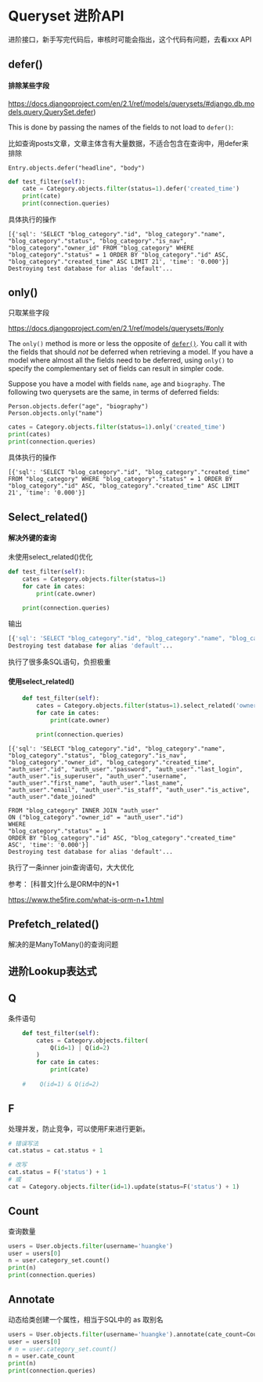 # Queryset 进阶API



进阶接口，新手写完代码后，审核时可能会指出，这个代码有问题，去看xxx API



## defer() 

#### 排除某些字段

https://docs.djangoproject.com/en/2.1/ref/models/querysets/#django.db.models.query.QuerySet.defer)

This is done by passing the names of the fields to not load to `defer()`:

比如查询posts文章，文章主体含有大量数据，不适合包含在查询中，用defer来排除

```
Entry.objects.defer("headline", "body")
```

```python
def test_filter(self):
    cate = Category.objects.filter(status=1).defer('created_time')
    print(cate)
    print(connection.queries)
```

具体执行的操作

```shell
[{'sql': 'SELECT "blog_category"."id", "blog_category"."name", "blog_category"."status", "blog_category"."is_nav", "blog_category"."owner_id" FROM "blog_category" WHERE "blog_category"."status" = 1 ORDER BY "blog_category"."id" ASC, "blog_category"."created_time" ASC LIMIT 21', 'time': '0.000'}]
Destroying test database for alias 'default'...
```



## only()

只取某些字段 

https://docs.djangoproject.com/en/2.1/ref/models/querysets/#only

The `only()` method is more or less the opposite of [`defer()`](https://docs.djangoproject.com/en/2.1/ref/models/querysets/#django.db.models.query.QuerySet.defer). You call it with the fields that should *not* be deferred when retrieving a model. If you have a model where almost all the fields need to be deferred, using `only()` to specify the complementary set of fields can result in simpler code.

Suppose you have a model with fields `name`, `age` and `biography`. The following two querysets are the same, in terms of deferred fields:

```
Person.objects.defer("age", "biography")
Person.objects.only("name")
```

```python
cates = Category.objects.filter(status=1).only('created_time')
print(cates)
print(connection.queries)
```

具体执行的操作

```shell
[{'sql': 'SELECT "blog_category"."id", "blog_category"."created_time" FROM "blog_category" WHERE "blog_category"."status" = 1 ORDER BY "blog_category"."id" ASC, "blog_category"."created_time" ASC LIMIT 21', 'time': '0.000'}]
```



## Select_related()

#### 解决外键的查询

未使用select_related()优化

```python
def test_filter(self):
    cates = Category.objects.filter(status=1)
    for cate in cates:
        print(cate.owner)

    print(connection.queries)
```

输出

```python
[{'sql': 'SELECT "blog_category"."id", "blog_category"."name", "blog_category"."status", "blog_category"."is_nav", "blog_category"."owner_id", "blog_category"."created_time" FROM "blog_category" WHERE "blog_category"."status" = 1 ORDER BY "blog_category"."id" ASC, "blog_category"."created_time" ASC', 'time': '0.000'}, {'sql': 'SELECT "auth_user"."id", "auth_user"."password", "auth_user"."last_login", "auth_user"."is_superuser", "auth_user"."username", "auth_user"."first_name", "auth_user"."last_name", "auth_user"."email", "auth_user"."is_staff", "auth_user"."is_active", "auth_user"."date_joined" FROM "auth_user" WHERE "auth_user"."id" = 1', 'time': '0.000'}, {'sql': 'SELECT "auth_user"."id", "auth_user"."password", "auth_user"."last_login", "auth_user"."is_superuser", "auth_user"."username", "auth_user"."first_name", "auth_user"."last_name", "auth_user"."email", "auth_user"."is_staff", "auth_user"."is_active", "auth_user"."date_joined" FROM "auth_user" WHERE "auth_user"."id" = 1', 'time': '0.000'}, {'sql': 'SELECT "auth_user"."id", "auth_user"."password", "auth_user"."last_login", "auth_user"."is_superuser", "auth_user"."username", "auth_user"."first_name", "auth_user"."last_name", "auth_user"."email", "auth_user"."is_staff", "auth_user"."is_active", "auth_user"."date_joined" FROM "auth_user" WHERE "auth_user"."id" = 1', 'time': '0.000'}, {'sql': 'SELECT "auth_user"."id", "auth_user"."password", "auth_user"."last_login", "auth_user"."is_superuser", "auth_user"."username", "auth_user"."first_name", "auth_user"."last_name", "auth_user"."email", "auth_user"."is_staff", "auth_user"."is_active", "auth_user"."date_joined" FROM "auth_user" WHERE "auth_user"."id" = 1', 'time': '0.000'}, {'sql': 'SELECT "auth_user"."id", "auth_user"."password", "auth_user"."last_login", "auth_user"."is_superuser", "auth_user"."username", "auth_user"."first_name", "auth_user"."last_name", "auth_user"."email", "auth_user"."is_staff", "auth_user"."is_active", "auth_user"."date_joined" FROM "auth_user" WHERE "auth_user"."id" = 1', 'time': '0.000'}, {'sql': 'SELECT "auth_user"."id", "auth_user"."password", "auth_user"."last_login", "auth_user"."is_superuser", "auth_user"."username", "auth_user"."first_name", "auth_user"."last_name", "auth_user"."email", "auth_user"."is_staff", "auth_user"."is_active", "auth_user"."date_joined" FROM "auth_user" WHERE "auth_user"."id" = 1', 'time': '0.000'}, {'sql': 'SELECT "auth_user"."id", "auth_user"."password", "auth_user"."last_login", "auth_user"."is_superuser", "auth_user"."username", "auth_user"."first_name", "auth_user"."last_name", "auth_user"."email", "auth_user"."is_staff", "auth_user"."is_active", "auth_user"."date_joined" FROM "auth_user" WHERE "auth_user"."id" = 1', 'time': '0.000'}, {'sql': 'SELECT "auth_user"."id", "auth_user"."password", "auth_user"."last_login", "auth_user"."is_superuser", "auth_user"."username", "auth_user"."first_name", "auth_user"."last_name", "auth_user"."email", "auth_user"."is_staff", "auth_user"."is_active", "auth_user"."date_joined" FROM "auth_user" WHERE "auth_user"."id" = 1', 'time': '0.000'}, {'sql': 'SELECT "auth_user"."id", "auth_user"."password", "auth_user"."last_login", "auth_user"."is_superuser", "auth_user"."username", "auth_user"."first_name", "auth_user"."last_name", "auth_user"."email", "auth_user"."is_staff", "auth_user"."is_active", "auth_user"."date_joined" FROM "auth_user" WHERE "auth_user"."id" = 1', 'time': '0.000'}, {'sql': 'SELECT "auth_user"."id", "auth_user"."password", "auth_user"."last_login", "auth_user"."is_superuser", "auth_user"."username", "auth_user"."first_name", "auth_user"."last_name", "auth_user"."email", "auth_user"."is_staff", "auth_user"."is_active", "auth_user"."date_joined" FROM "auth_user" WHERE "auth_user"."id" = 1', 'time': '0.000'}]
Destroying test database for alias 'default'...
```

执行了很多条SQL语句，负担极重

#### 使用select_related()

```python
    def test_filter(self):
        cates = Category.objects.filter(status=1).select_related('owner')
        for cate in cates:
            print(cate.owner)

        print(connection.queries)
```



```shell
[{'sql': 'SELECT "blog_category"."id", "blog_category"."name", "blog_category"."status", "blog_category"."is_nav", "blog_category"."owner_id", "blog_category"."created_time", "auth_user"."id", "auth_user"."password", "auth_user"."last_login", "auth_user"."is_superuser", "auth_user"."username", "auth_user"."first_name", "auth_user"."last_name", "auth_user"."email", "auth_user"."is_staff", "auth_user"."is_active", "auth_user"."date_joined"

FROM "blog_category" INNER JOIN "auth_user" 
ON ("blog_category"."owner_id" = "auth_user"."id") 
WHERE 
"blog_category"."status" = 1 
ORDER BY "blog_category"."id" ASC, "blog_category"."created_time" ASC', 'time': '0.000'}]
Destroying test database for alias 'default'...
```

执行了一条inner join查询语句，大大优化



参考： [科普文]什么是ORM中的N+1

https://www.the5fire.com/what-is-orm-n+1.html



## Prefetch_related()

解决的是ManyToMany()的查询问题





## 进阶Lookup表达式



## Q 

条件语句

```python
    def test_filter(self):
        cates = Category.objects.filter(
            Q(id=1) | Q(id=2)
        )
        for cate in cates:
            print(cate)
            
    #    Q(id=1) & Q(id=2)
```



## F

处理并发，防止竞争，可以使用F来进行更新。

```python
# 错误写法
cat.status = cat.status + 1

# 改写
cat.status = F('status') + 1
# 或
cat = Category.objects.filter(id=1).update(status=F('status') + 1)
```



## Count

查询数量

```python
users = User.objects.filter(username='huangke')
user = users[0]
n = user.category_set.count()
print(n)
print(connection.queries)
```



## Annotate

动态给类创建一个属性，相当于SQL中的 as 取别名

```python
users = User.objects.filter(username='huangke').annotate(cate_count=Count('category'))
user = users[0]
# n = user.category_set.count()
n = user.cate_count
print(n)
print(connection.queries)
```

